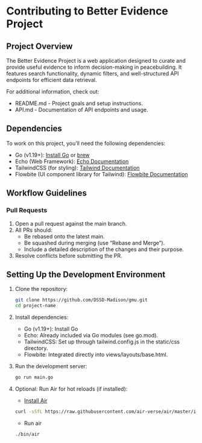 # Contributing to Better Evidence Project

## Project Overview

The Better Evidence Project is a web application designed to curate and provide useful evidence to inform decision-making in peacebuilding. It features search functionality, dynamic filters, and well-structured API endpoints for efficient data retrieval.

For additional information, check out:
- README.md - Project goals and setup instructions.
- API.md - Documentation of API endpoints and usage.

## Dependencies

To work on this project, you’ll need the following dependencies:
- Go (v1.19+): [Install Go](https://go.dev/doc/install) or [brew](https://formulae.brew.sh/formula/go)
- Echo (Web Framework): [Echo Documentation](https://echo.labstack.com/docs)
- TailwindCSS (for styling): [Tailwind Documentation](https://tailwindcss.com/docs/installation)
- Flowbite (UI component library for Tailwind): [Flowbite Documentation](https://flowbite.com/docs/getting-started/introduction/)

## Workflow Guidelines

### Pull Requests
1. Open a pull request against the main branch.
2. All PRs should:
	- Be rebased onto the latest main.
	- Be squashed during merging (use “Rebase and Merge”).
	- Include a detailed description of the changes and their purpose.
3. Resolve conflicts before submitting the PR.

## Setting Up the Development Environment

1.	Clone the repository:
	```bash
	git clone https://github.com/DSSD-Madison/gmu.git
	cd project-name
	```
2.	Install dependencies:
	- Go (v1.19+): Install Go
	- Echo: Already included via Go modules (see go.mod).
	- TailwindCSS: Set up through tailwind.config.js in the static/css directory.
	- Flowbite: Integrated directly into views/layouts/base.html.
3.	Run the development server:
	```bash
	go run main.go
	```
4.	Optional: Run Air for hot reloads (if installed):
	- [Install Air](https://github.com/air-verse/air)
	```bash
	curl -sSfL https://raw.githubusercontent.com/air-verse/air/master/install.sh | sh -s
	```

	- Run air

	```bash
	./bin/air
	```